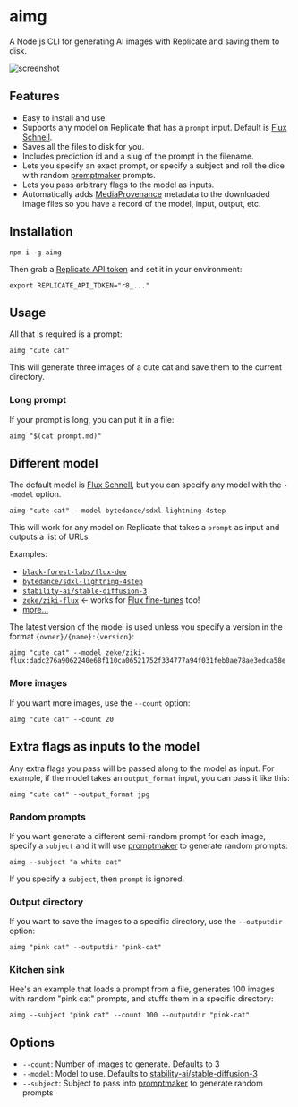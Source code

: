 # aimg

A Node.js CLI for generating AI images with Replicate and saving them to disk.

![screenshot](https://github.com/replicate/cog/assets/2289/f6ad8d6b-cc9c-4b07-a241-7766cd232d6f)

## Features

- Easy to install and use.
- Supports any model on Replicate that has a `prompt` input. Default is [Flux Schnell](https://replicate.com/black-forest-labs/flux-schnell).
- Saves all the files to disk for you.
- Includes prediction id and a slug of the prompt in the filename.
- Lets you specify an exact prompt, or specify a subject and roll the dice with random [promptmaker](https://npm.im/promptmaker) prompts.
- Lets you pass arbitrary flags to the model as inputs.
- Automatically adds [MediaProvenance](https://github.com/zeke/media-provenance) metadata to the downloaded image files so you have a record of the model, input, output, etc.

## Installation

```
npm i -g aimg
```

Then grab a [Replicate API token](https://replicate.com/account/api-tokens) and set it in your environment:

```
export REPLICATE_API_TOKEN="r8_..."
```

## Usage

All that is required is a prompt:

```
aimg "cute cat"
```

This will generate three images of a cute cat and save them to the current directory.

### Long prompt

If your prompt is long, you can put it in a file:

```
aimg "$(cat prompt.md)"
```

## Different model

The default model is [Flux Schnell](https://replicate.com/blog/flux-state-of-the-art-image-generation), but you can specify any model with the `--model` option.

```
aimg "cute cat" --model bytedance/sdxl-lightning-4step
```

This will work for any model on Replicate that takes a `prompt` as input and outputs a list of URLs.

Examples:

- [`black-forest-labs/flux-dev`](https://replicate.com/black-forest-labs/flux-dev)
- [`bytedance/sdxl-lightning-4step`](https://replicate.com/bytedance/sdxl-lightning-4step)
- [`stability-ai/stable-diffusion-3`](https://replicate.com/stability-ai/stable-diffusion-3)
- [`zeke/ziki-flux`](https://replicate.com/zeke/ziki-flux) ← works for [Flux fine-tunes](https://replicate.com/collections/flux-fine-tunes) too!
- [more...](https://replicate.com/collections/text-to-image)

The latest version of the model is used unless you specify a version in the format `{owner}/{name}:{version}`:

```
aimg "cute cat" --model zeke/ziki-flux:dadc276a9062240e68f110ca06521752f334777a94f031feb0ae78ae3edca58e
```

### More images

If you want more images, use the `--count` option:

```
aimg "cute cat" --count 20
```

## Extra flags as inputs to the model

Any extra flags you pass will be passed along to the model as input. For example, if the model takes an `output_format` input, you can pass it like this:

```
aimg "cute cat" --output_format jpg
```

### Random prompts

If you want generate a different semi-random prompt for each image, specify a `subject` and it will use [promptmaker](https://npm.im/promptmaker) to generate random prompts:

```
aimg --subject "a white cat"
```

If you specify a `subject`, then `prompt` is ignored.

### Output directory

If you want to save the images to a specific directory, use the `--outputdir` option:

```
aimg "pink cat" --outputdir "pink-cat"
```

### Kitchen sink

Hee's an example that loads a prompt from a file, generates 100 images with random "pink cat" prompts, and stuffs them in a specific directory:

```
aimg --subject "pink cat" --count 100 --outputdir "pink-cat"
```

## Options

- `--count`: Number of images to generate. Defaults to 3
- `--model`: Model to use. Defaults to [stability-ai/stable-diffusion-3](https://replicate.com/stability-ai/stable-diffusion-3)
- `--subject`: Subject to pass into [promptmaker](https://npm.im/promptmaker) to generate random prompts